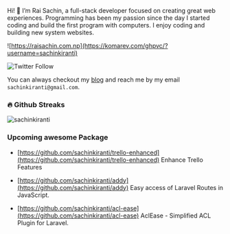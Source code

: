 Hi! 👋 I’m Rai Sachin, a full-stack developer focused on creating great web experiences. Programming has been my passion since the day I started coding and build the first program with computers. I enjoy coding and building new system websites.

![https://raisachin.com.np](https://komarev.com/ghpvc/?username=sachinkiranti) 

![Twitter Follow](https://img.shields.io/twitter/follow/sachinkiranti?label=Follow%20%40me&style=social)

You can always checkout my [blog](https://www.raisachin.com.np/) and reach me by my email `sachinkiranti@gmail.com`.

### 🔥 Github Streaks
<img src="https://github-readme-streak-stats.herokuapp.com/?user=sachinkiranti&theme=black-ice&hide_border=true&stroke=0000&background=0D1117&ring=e05397&fire=e05397&currStreakLabel=e05397&bg_color=30,e96443,904e95&title_color=fff&text_color=fff" alt="sachinkiranti" />

### Upcoming awesome Package 

- [https://github.com/sachinkiranti/trello-enhanced](https://github.com/sachinkiranti/trello-enhanced)
Enhance Trello Features

- [https://github.com/sachinkiranti/addy](https://github.com/sachinkiranti/addy)
Easy access of Laravel Routes in JavaScript.

- [https://github.com/sachinkiranti/acl-ease](https://github.com/sachinkiranti/acl-ease)
AclEase - Simplified ACL Plugin for Laravel.
